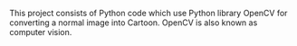 This project consists of Python code which use Python library OpenCV for converting a normal image into Cartoon. OpenCV is also known as computer vision. 
